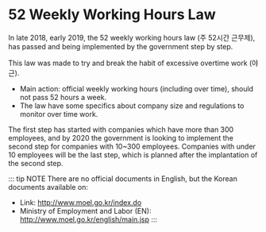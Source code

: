 # 52 Weekly Working Hours Law 

In late 2018, early 2019, the 52 weekly working hours law (주 52시간 근무제), has passed and being implemented by the government step by step.

This law was made to try and break the habit of excessive overtime work (야근).
- Main action: official weekly working hours (including over time), should not pass 52 hours a week.
- The law have some specifics about company size and regulations to monitor over time work.

The first step has started with companies which have more than 300 employees, and by 2020 the government is looking to implement the second step for companies with 10~300 employees.
Companies with under 10 employees will be the last step, which is planned after the implantation of the second step.

::: tip NOTE
There are no official documents in English, but the Korean documents available on:
- Link: http://www.moel.go.kr/index.do
- Ministry of Employment and Labor (EN): http://www.moel.go.kr/english/main.jsp 
:::